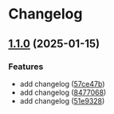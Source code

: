 # Changelog

## [1.1.0](https://github.com/1abhishekpandey/abhishek-kotlin/compare/v1.0.0...v1.1.0) (2025-01-15)


### Features

* add changelog ([57ce47b](https://github.com/1abhishekpandey/abhishek-kotlin/commit/57ce47ba374ebc09ab1fd1bed18378a683dce4bc))
* add changelog ([8477068](https://github.com/1abhishekpandey/abhishek-kotlin/commit/847706893ef836f9bce795c15d831befc9b0edef))
* add changelog ([51e9328](https://github.com/1abhishekpandey/abhishek-kotlin/commit/51e9328477cfc6037a01b14ae90517d8e0424a1c))
